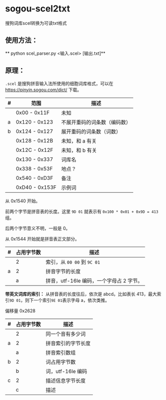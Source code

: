 # sogou-scel2txt
搜狗词库scel转换为可读txt格式

## 使用方法：

** python scel_parser.py <输入.scel> [输出.txt]**


## 原理：


`.scel` 是搜狗拼音输入法所使用的细胞词库格式，可以在 https://pinyin.sogou.com/dict/ 下载。

| #    | 范围           | 描述                         |
| ---- | -------------- | ---------------------------- |
|      | 0x00 - 0x11F   | 未知                         |
| a    | 0x120 - 0x123  | 不展开重码的词条数（编码数） |
| b    | 0x124 - 0x127  | 展开重码的词条数（词数）     |
|      | 0x128 - 0x12B  | 未知，和 a 有关              |
|      | 0x12C - 0x12F  | 未知，和 b 有关              |
|      | 0x130 - 0x337  | 词库名                       |
|      | 0x338 - 0x53F  | 地点？                       |
|      | 0x540 - 0xD3F  | 备注                         |
|      | 0xD40 - 0x153F | 示例词                       |

从 0x1540 开始。

前两个字节是拼音表的长度。这里 `9D 01` 就表示有 `0x100 * 0x01 + 0x9D = 413` 组。

后两个字节意义不明，一般是 0。

从 0x1544 开始就是拼音表正文部分。

| #    | 占用字节数 | 描述                                     |
| ---- | ---------- | ---------------------------------------- |
|      | 2          | 索引，从 `00 00` 到 `9C 01`              |
| a    | 2          | 拼音字节的长度                           |
|      | a          | 拼音，utf-16le 编码，一个字母占 2 字节。 |

**带英文词库的索引：** 从拼音表的长度往后，依次是 abcd。比如表长 413，最大索引`9D 01`，则下一个索引`9E 01`表示字母 a，依次类推。

偏移量 0x2628

| #    | 占用字节数 | 描述               |
| ---- | ---------- | ------------------ |
|      | 2          | 同一个音有多少词   |
| a    | 2          | 拼音索引的字节长度 |
|      | a          | 拼音索引数组       |
| b    | 2          | 词占用字节数       |
|      | b          | 词，utf-16le 编码  |
| c    | 2          | 描述信息字节长度   |
|      | c          | 描述               |
